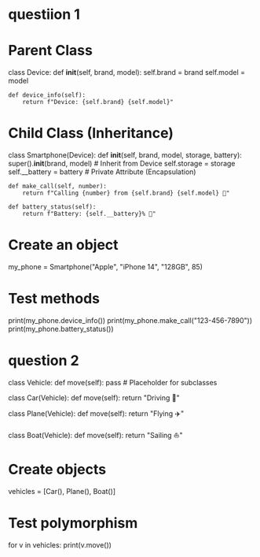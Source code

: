 # questiion 1
# Parent Class
class Device:
    def __init__(self, brand, model):
        self.brand = brand
        self.model = model

    def device_info(self):
        return f"Device: {self.brand} {self.model}"

# Child Class (Inheritance)
class Smartphone(Device):
    def __init__(self, brand, model, storage, battery):
        super().__init__(brand, model)  # Inherit from Device
        self.storage = storage
        self.__battery = battery  # Private Attribute (Encapsulation)

    def make_call(self, number):
        return f"Calling {number} from {self.brand} {self.model} 📱"

    def battery_status(self):
        return f"Battery: {self.__battery}% 🔋"

# Create an object
my_phone = Smartphone("Apple", "iPhone 14", "128GB", 85)

# Test methods
print(my_phone.device_info())
print(my_phone.make_call("123-456-7890"))
print(my_phone.battery_status())  


# question 2
class Vehicle:
    def move(self):
        pass  # Placeholder for subclasses

class Car(Vehicle):
    def move(self):
        return "Driving 🚗"

class Plane(Vehicle):
    def move(self):
        return "Flying ✈️"

class Boat(Vehicle):
    def move(self):
        return "Sailing ⛵"

# Create objects
vehicles = [Car(), Plane(), Boat()]

# Test polymorphism
for v in vehicles:
    print(v.move())
